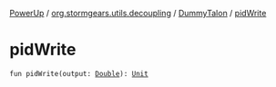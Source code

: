 [PowerUp](../../index.md) / [org.stormgears.utils.decoupling](../index.md) / [DummyTalon](index.md) / [pidWrite](./pid-write.md)

# pidWrite

`fun pidWrite(output: `[`Double`](https://kotlinlang.org/api/latest/jvm/stdlib/kotlin/-double/index.html)`): `[`Unit`](https://kotlinlang.org/api/latest/jvm/stdlib/kotlin/-unit/index.html)